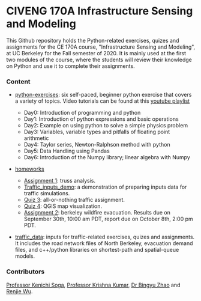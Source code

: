 # CIVENG 170A Infrastructure Sensing and Modeling
This Github repository holds the Python-related exercises, quizes and assignments for the CE 170A course, "Infrastructure Sensing and Modeling", at UC Berkeley for the Fall semester of 2020. It is mainly used at the first two modules of the course, where the students will review their knowledge on Python and use it to complete their assignments.

### Content
- [python-exercises](python-exercises): six self-paced, beginner python exercise that covers a variety of topics. Video tutorials can be found at this [youtube playlist](https://www.youtube.com/playlist?list=PLdML222URC1ZkKBuvMTNeLfv5LfiPZuyt)
  * Day0: Introduction of programming and python 
  * Day1: Introduction of python expressions and basic operations
  * Day2: Example on using python to solve a simple physics problem 
  * Day3: Variables, variable types and pitfalls of floating point arithmetic
  * Day4: Taylor series, Newton-Ralphson method with python
  * Day5: Data Handling using Pandas
  * Day6: Introduction of the Numpy library; linear algebra with Numpy 
 
- [homeworks](homeworks)
  * [Assignment 1](homeworks/hw1): truss analysis.
  * [Traffic_inputs_demo](homeworks/traffic_inputs_demo): a demonstration of preparing inputs data for traffic simulations.
  * [Quiz 3](homeworks/quiz3): all-or-nothing traffic assignment.
  * [Quiz 4](homeworks/quiz4): QGIS map visualization.
  * [Assignment 2](homeworks/hw2): berkeley wildfire evacuation. Results due on September 30th, 10:00 am PDT, report due on October 8th, 2:00 pm PDT.
  
- [traffic_data](traffic_data): inputs for traffic-related exercises, quizes and assignments. It includes the road network files of North Berkeley, evacuation demand files, and c++/python libraries on shortest-path and spatial-queue models. 

### Contributors
[Professor Kenichi Soga](https://ce.berkeley.edu/people/faculty/soga), [Professor Krishna Kumar](https://www.caee.utexas.edu/faculty/directory/krishna-kumar), [Dr Bingyu Zhao](http://geomechanics.berkeley.edu/people/zhao/) and [Renjie Wu](http://geomechanics.berkeley.edu/people/renjie-wu/).
